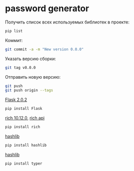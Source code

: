 # password generator

Получить список всех используемых библиотек в проекте:
```bash
pip list
```

Коммит:
```bash
git commit -a -m "New version 0.0.0"
```

Указать версию сборки:
```bash
git tag v0.0.0
```

Отправить новую версию:
```bash
git push
git push origin --tags
```

[Flask 2.0.2](https://pypi.org/project/Flask/)
```bash
pip install Flask
```

[rich 10.12.0](https://pypi.org/project/rich/), 
[rich api](https://rich.readthedocs.io/en/latest/)
```bash
pip install rich
```

[hashlib](https://pypi.org/project/hashlib/)
```bash
pip install hashlib
```

[hashlib](https://pypi.org/project/typer/)
```bash
pip install typer
```
